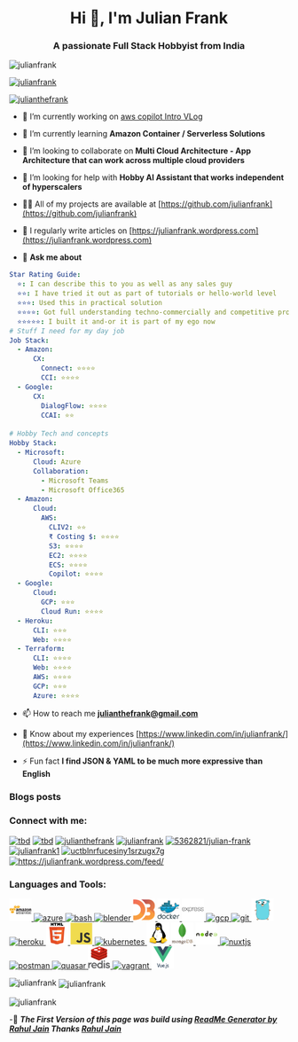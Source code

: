 <h1 align="center">Hi 👋, I'm Julian Frank</h1>
<h3 align="center">A passionate Full Stack Hobbyist from India</h3>

<p align="left"> <img src="https://komarev.com/ghpvc/?username=julianfrank&label=Profile%20views&color=0e75b6&style=flat" alt="julianfrank" /> </p>

<p align="left"> <a href="https://github.com/ryo-ma/github-profile-trophy"><img src="https://github-profile-trophy.vercel.app/?username=julianfrank" alt="julianfrank" /></a> </p>

<p align="left"> <a href="https://twitter.com/julianthefrank" target="blank"><img src="https://img.shields.io/twitter/follow/julianthefrank?logo=twitter&style=for-the-badge" alt="julianthefrank" /></a> </p>

- 🔭 I’m currently working on [aws copilot Intro VLog](https://github.com/julianfrank/learnawscopilot)

- 🌱 I’m currently learning **Amazon Container / Serverless Solutions**

- 👯 I’m looking to collaborate on **Multi Cloud Architecture - App Architecture that can work across multiple cloud providers**

- 🤝 I’m looking for help with **Hobby AI Assistant that works independent of hyperscalers**

- 👨‍💻 All of my projects are available at [https://github.com/julianfrank](https://github.com/julianfrank)

- 📝 I regularly write articles on [https://julianfrank.wordpress.com](https://julianfrank.wordpress.com)

- 💬 **Ask me about**

```yaml
Star Rating Guide:
  ⭐: I can describe this to you as well as any sales guy
  ⭐⭐: I have tried it out as part of tutorials or hello-world level
  ⭐⭐⭐: Used this in practical solution
  ⭐⭐⭐⭐: Got full understanding techno-commercially and competitive products
  ⭐⭐⭐⭐⭐: I built it and-or it is part of my ego now
# Stuff I need for my day job
Job Stack:
  - Amazon:
      CX:
        Connect: ⭐⭐⭐⭐
        CCI: ⭐⭐⭐⭐
  - Google:
      CX:
        DialogFlow: ⭐⭐⭐⭐
        CCAI: ⭐⭐

# Hobby Tech and concepts
Hobby Stack:
  - Microsoft:
      Cloud: Azure
      Collaboration:
        - Microsoft Teams
        - Microsoft Office365
  - Amazon:
      Cloud:
        AWS:
          CLIV2: ⭐⭐
          ₹ Costing $: ⭐⭐⭐⭐
          S3: ⭐⭐⭐⭐
          EC2: ⭐⭐⭐⭐
          ECS: ⭐⭐⭐⭐
          Copilot: ⭐⭐⭐⭐
  - Google:
      Cloud: 
        GCP: ⭐⭐⭐
        Cloud Run: ⭐⭐⭐⭐
  - Heroku:
      CLI: ⭐⭐⭐
      Web: ⭐⭐⭐⭐
  - Terraform:
      CLI: ⭐⭐⭐⭐
      Web: ⭐⭐⭐⭐
      AWS: ⭐⭐⭐⭐
      GCP: ⭐⭐⭐
      Azure: ⭐⭐⭐⭐

```

- 📫 How to reach me **julianthefrank@gmail.com**

- 📄 Know about my experiences [https://www.linkedin.com/in/julianfrank/](https://www.linkedin.com/in/julianfrank/)

- ⚡ Fun fact **I find JSON & YAML to be much more expressive than English**

### Blogs posts

<!-- BLOG-POST-LIST:START -->
<!-- BLOG-POST-LIST:END -->

<h3 align="left">Connect with me:</h3>
<p align="left">
<a href="https://codepen.io/tbd" target="blank"><img align="center" src="https://raw.githubusercontent.com/rahuldkjain/github-profile-readme-generator/master/src/images/icons/Social/codepen.svg" alt="tbd" height="30" width="40" /></a>
<a href="https://dev.to/tbd" target="blank"><img align="center" src="https://raw.githubusercontent.com/rahuldkjain/github-profile-readme-generator/master/src/images/icons/Social/devto.svg" alt="tbd" height="30" width="40" /></a>
<a href="https://twitter.com/julianthefrank" target="blank"><img align="center" src="https://raw.githubusercontent.com/rahuldkjain/github-profile-readme-generator/master/src/images/icons/Social/twitter.svg" alt="julianthefrank" height="30" width="40" /></a>
<a href="https://linkedin.com/in/julianfrank" target="blank"><img align="center" src="https://raw.githubusercontent.com/rahuldkjain/github-profile-readme-generator/master/src/images/icons/Social/linked-in-alt.svg" alt="julianfrank" height="30" width="40" /></a>
<a href="https://stackoverflow.com/users/5362821/julian-frank" target="blank"><img align="center" src="https://raw.githubusercontent.com/rahuldkjain/github-profile-readme-generator/master/src/images/icons/Social/stack-overflow.svg" alt="5362821/julian-frank" height="30" width="40" /></a>
<a href="https://kaggle.com/julianfrank1" target="blank"><img align="center" src="https://raw.githubusercontent.com/rahuldkjain/github-profile-readme-generator/master/src/images/icons/Social/kaggle.svg" alt="julianfrank1" height="30" width="40" /></a>
<a href="https://www.youtube.com/c/uctblnrfucesiny1srzugx7g" target="blank"><img align="center" src="https://raw.githubusercontent.com/rahuldkjain/github-profile-readme-generator/master/src/images/icons/Social/youtube.svg" alt="uctblnrfucesiny1srzugx7g" height="30" width="40" /></a>
<a href="/https://julianfrank.wordpress.com/feed/" target="blank"><img align="center" src="https://raw.githubusercontent.com/rahuldkjain/github-profile-readme-generator/master/src/images/icons/Social/rss.svg" alt="https://julianfrank.wordpress.com/feed/" height="30" width="40" /></a>
</p>

<h3 align="left">Languages and Tools:</h3>
<p align="left"> <a href="https://aws.amazon.com" target="_blank" rel="noreferrer"> <img src="https://raw.githubusercontent.com/devicons/devicon/master/icons/amazonwebservices/amazonwebservices-original-wordmark.svg" alt="aws" width="40" height="40"/> </a> <a href="https://azure.microsoft.com/en-in/" target="_blank" rel="noreferrer"> <img src="https://www.vectorlogo.zone/logos/microsoft_azure/microsoft_azure-icon.svg" alt="azure" width="40" height="40"/> </a> <a href="https://www.gnu.org/software/bash/" target="_blank" rel="noreferrer"> <img src="https://www.vectorlogo.zone/logos/gnu_bash/gnu_bash-icon.svg" alt="bash" width="40" height="40"/> </a> <a href="https://www.blender.org/" target="_blank" rel="noreferrer"> <img src="https://download.blender.org/branding/community/blender_community_badge_white.svg" alt="blender" width="40" height="40"/> </a> <a href="https://d3js.org/" target="_blank" rel="noreferrer"> <img src="https://raw.githubusercontent.com/devicons/devicon/master/icons/d3js/d3js-original.svg" alt="d3js" width="40" height="40"/> </a> <a href="https://www.docker.com/" target="_blank" rel="noreferrer"> <img src="https://raw.githubusercontent.com/devicons/devicon/master/icons/docker/docker-original-wordmark.svg" alt="docker" width="40" height="40"/> </a> <a href="https://expressjs.com" target="_blank" rel="noreferrer"> <img src="https://raw.githubusercontent.com/devicons/devicon/master/icons/express/express-original-wordmark.svg" alt="express" width="40" height="40"/> </a> <a href="https://cloud.google.com" target="_blank" rel="noreferrer"> <img src="https://www.vectorlogo.zone/logos/google_cloud/google_cloud-icon.svg" alt="gcp" width="40" height="40"/> </a> <a href="https://git-scm.com/" target="_blank" rel="noreferrer"> <img src="https://www.vectorlogo.zone/logos/git-scm/git-scm-icon.svg" alt="git" width="40" height="40"/> </a> <a href="https://golang.org" target="_blank" rel="noreferrer"> <img src="https://raw.githubusercontent.com/devicons/devicon/master/icons/go/go-original.svg" alt="go" width="40" height="40"/> </a> <a href="https://heroku.com" target="_blank" rel="noreferrer"> <img src="https://www.vectorlogo.zone/logos/heroku/heroku-icon.svg" alt="heroku" width="40" height="40"/> </a> <a href="https://www.w3.org/html/" target="_blank" rel="noreferrer"> <img src="https://raw.githubusercontent.com/devicons/devicon/master/icons/html5/html5-original-wordmark.svg" alt="html5" width="40" height="40"/> </a> <a href="https://developer.mozilla.org/en-US/docs/Web/JavaScript" target="_blank" rel="noreferrer"> <img src="https://raw.githubusercontent.com/devicons/devicon/master/icons/javascript/javascript-original.svg" alt="javascript" width="40" height="40"/> </a> <a href="https://kubernetes.io" target="_blank" rel="noreferrer"> <img src="https://www.vectorlogo.zone/logos/kubernetes/kubernetes-icon.svg" alt="kubernetes" width="40" height="40"/> </a> <a href="https://www.linux.org/" target="_blank" rel="noreferrer"> <img src="https://raw.githubusercontent.com/devicons/devicon/master/icons/linux/linux-original.svg" alt="linux" width="40" height="40"/> </a> <a href="https://www.mongodb.com/" target="_blank" rel="noreferrer"> <img src="https://raw.githubusercontent.com/devicons/devicon/master/icons/mongodb/mongodb-original-wordmark.svg" alt="mongodb" width="40" height="40"/> </a> <a href="https://nodejs.org" target="_blank" rel="noreferrer"> <img src="https://raw.githubusercontent.com/devicons/devicon/master/icons/nodejs/nodejs-original-wordmark.svg" alt="nodejs" width="40" height="40"/> </a> <a href="https://nuxtjs.org/" target="_blank" rel="noreferrer"> <img src="https://www.vectorlogo.zone/logos/nuxtjs/nuxtjs-icon.svg" alt="nuxtjs" width="40" height="40"/> </a> <a href="https://postman.com" target="_blank" rel="noreferrer"> <img src="https://www.vectorlogo.zone/logos/getpostman/getpostman-icon.svg" alt="postman" width="40" height="40"/> </a> <a href="https://quasar.dev/" target="_blank" rel="noreferrer"> <img src="https://cdn.quasar.dev/logo/svg/quasar-logo.svg" alt="quasar" width="40" height="40"/> </a> <a href="https://redis.io" target="_blank" rel="noreferrer"> <img src="https://raw.githubusercontent.com/devicons/devicon/master/icons/redis/redis-original-wordmark.svg" alt="redis" width="40" height="40"/> </a> <a href="https://www.vagrantup.com/" target="_blank" rel="noreferrer"> <img src="https://www.vectorlogo.zone/logos/vagrantup/vagrantup-icon.svg" alt="vagrant" width="40" height="40"/> </a> <a href="https://vuejs.org/" target="_blank" rel="noreferrer"> <img src="https://raw.githubusercontent.com/devicons/devicon/master/icons/vuejs/vuejs-original-wordmark.svg" alt="vuejs" width="40" height="40"/> </a> </p>

<p><img align="left" src="https://github-readme-stats.vercel.app/api/top-langs?username=julianfrank&show_icons=true&locale=en&layout=compact" alt="julianfrank" /></p>

<p>&nbsp;<img align="center" src="https://github-readme-stats.vercel.app/api?username=julianfrank&show_icons=true&locale=en" alt="julianfrank" /></p>

<p><img align="center" src="https://github-readme-streak-stats.herokuapp.com/?user=julianfrank&" alt="julianfrank" /></p>

-🙏 ***The First Version of this page was build using [ReadMe Generator by Rahul Jain](https://rahuldkjain.github.io/gh-profile-readme-generator/) Thanks [Rahul Jain](https://github.com/rahuldkjain)***